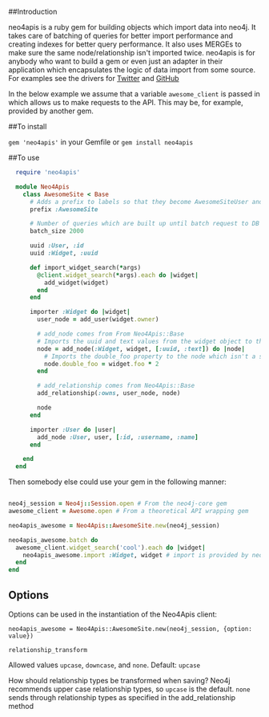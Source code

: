 
##Introduction

neo4apis is a ruby gem for building objects which import data into neo4j.  It takes care of batching of queries for better import performance and creating indexes for better query performance.  It also uses MERGEs to make sure the same node/relationship isn't imported twice.  neo4apis is for anybody who want to build a gem or even just an adapter in their application which encapsulates the logic of data import from some source.  For examples see the drivers for [Twitter](https://github.com/neo4jrb/neo4apis-twitter) and [GitHub](https://github.com/neo4jrb/neo4apis-github)

In the below example we assume that a variable `awesome_client` is passed in which allows us to make requests to the API.  This may be, for example, provided by another gem.

##To install

`gem 'neo4apis'` in your Gemfile or `gem install neo4apis`

##To use

```ruby
  require 'neo4apis'

  module Neo4Apis
    class AwesomeSite < Base
      # Adds a prefix to labels so that they become AwesomeSiteUser and AwesomeSiteWidget (optional)
      prefix :AwesomeSite

      # Number of queries which are built up until batch request to DB is made (optional, default = 500)
      batch_size 2000

      uuid :User, :id
      uuid :Widget, :uuid

      def import_widget_search(*args)
        @client.widget_search(*args).each do |widget|
          add_widget(widget)
        end
      end

      importer :Widget do |widget|
        user_node = add_user(widget.owner)

        # add_node comes from From Neo4Apis::Base
        # Imports the uuid and text values from the widget object to the node 
        node = add_node(:Widget, widget, [:uuid, :text]) do |node|
          # Imports the double_foo property to the node which isn't a simple copy
          node.double_foo = widget.foo * 2
        end

        # add_relationship comes from Neo4Apis::Base
        add_relationship(:owns, user_node, node)

        node
      end

      importer :User do |user|
        add_node :User, user, [:id, :username, :name]
      end

    end
  end
```

Then somebody else could use your gem in the following manner:

```ruby

neo4j_session = Neo4j::Session.open # From the neo4j-core gem
awesome_client = Awesome.open # From a theoretical API wrapping gem

neo4apis_awesome = Neo4Apis::AwesomeSite.new(neo4j_session)

neo4apis_awesome.batch do
  awesome_client.widget_search('cool').each do |widget|
    neo4apis_awesome.import :Widget, widget # import is provided by neo4apis
  end
end

```

## Options

Options can be used in the instantiation of the Neo4Apis client:

    neo4apis_awesome = Neo4Apis::AwesomeSite.new(neo4j_session, {option: value})


`relationship_transform`

Allowed values `upcase`, `downcase`, and `none`.  Default: `upcase`

How should relationship types be transformed when saving?  Neo4j recommends upper case relationship types, so `upcase` is the default.  `none` sends through relationship types as specified in the add_relationship method
